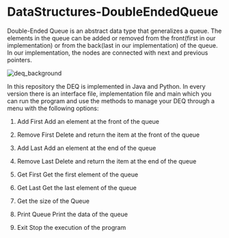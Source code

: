 # DataStructures-DoubleEndedQueue

Double-Ended Queue is an abstract data type that generalizes a queue. The elements in the queue can be added or removed from the front(first in our implementation) or from the back(last in our implementation) of the queue. In our implementation, the nodes are connected with next and previous pointers.


![deq_background](https://github.com/konstantinosKatsamis/DataStructures-DoubleEndedQueue/assets/75335809/c88608d9-7a3e-4cb4-8394-4ac98d48a8d5)

In this repository the DEQ is implemented in Java and Python. In every version there is an interface file, implementation file and main which you can run the program and use the methods to manage your DEQ through a menu with the following options:

1. Add First                         Add an element at the front of the queue

2. Remove First                      Delete and return the item at the front of the queue

3. Add Last                          Add an element at the end of the queue

4. Remove Last                       Delete and return the item at the end of the queue

5. Get First                         Get the first element of the queue

6. Get Last                          Get the last element of the queue

7. Get the size of the Queue

8. Print Queue                       Print the data of the queue

9. Exit                              Stop the execution of the program
